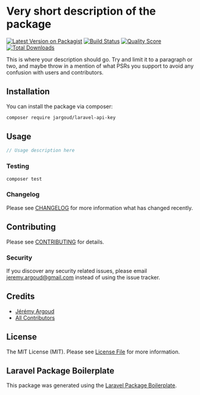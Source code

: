 # Very short description of the package

[![Latest Version on Packagist](https://img.shields.io/packagist/v/jargoud/laravel-api-key.svg?style=flat-square)](https://packagist.org/packages/jargoud/laravel-api-key)
[![Build Status](https://img.shields.io/travis/jargoud/laravel-api-key/master.svg?style=flat-square)](https://travis-ci.org/jargoud/laravel-api-key)
[![Quality Score](https://img.shields.io/scrutinizer/g/jargoud/laravel-api-key.svg?style=flat-square)](https://scrutinizer-ci.com/g/jargoud/laravel-api-key)
[![Total Downloads](https://img.shields.io/packagist/dt/jargoud/laravel-api-key.svg?style=flat-square)](https://packagist.org/packages/jargoud/laravel-api-key)

This is where your description should go. Try and limit it to a paragraph or two, and maybe throw in a mention of what PSRs you support to avoid any confusion with users and contributors.

## Installation

You can install the package via composer:

```bash
composer require jargoud/laravel-api-key
```

## Usage

``` php
// Usage description here
```

### Testing

``` bash
composer test
```

### Changelog

Please see [CHANGELOG](CHANGELOG.md) for more information what has changed recently.

## Contributing

Please see [CONTRIBUTING](CONTRIBUTING.md) for details.

### Security

If you discover any security related issues, please email jeremy.argoud@gmail.com instead of using the issue tracker.

## Credits

- [Jérémy Argoud](https://github.com/jargoud)
- [All Contributors](../../contributors)

## License

The MIT License (MIT). Please see [License File](LICENSE.md) for more information.

## Laravel Package Boilerplate

This package was generated using the [Laravel Package Boilerplate](https://laravelpackageboilerplate.com).